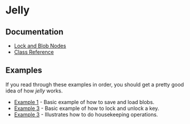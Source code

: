# Jelly

## Documentation

* [Lock and Blob Nodes](https://github.com/demogorgon1/jelly/wiki/Nodes)
* [Class Reference](https://demogorgon1.github.io/jelly/annotated.html)

## Examples

If you read through these examples in order, you should get a pretty good idea of how _jelly_ works. 

* [Example 1](https://demogorgon1.github.io/jelly/Example1_BlobNode_8cpp-example.html) - Basic example of how to save and load blobs.
* [Example 3](https://demogorgon1.github.io/jelly/Example2_LockNode_8cpp-example.html) - Basic example of how to lock and unlock a key.
* [Example 3](https://demogorgon1.github.io/jelly/Example3_Housekeeping_8cpp-example.html) - Illustrates how to do housekeeping operations.
